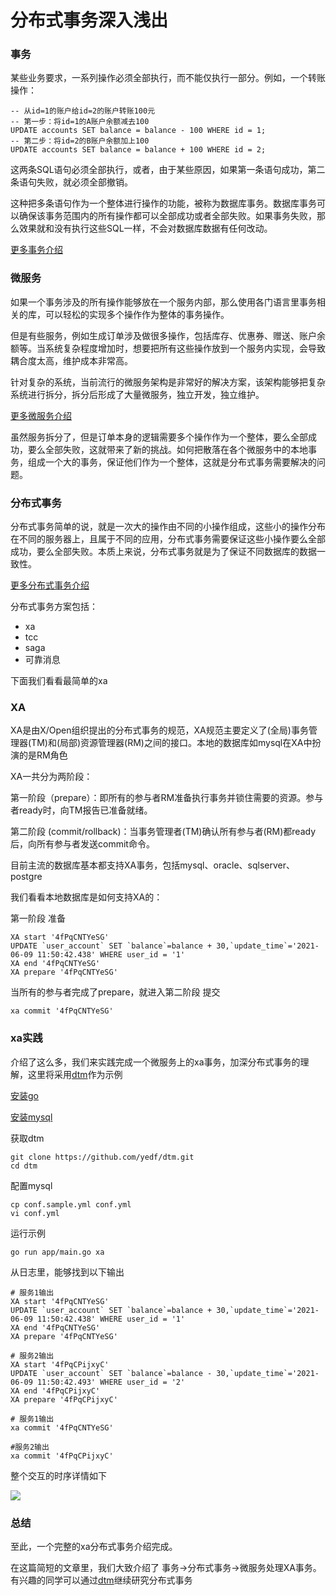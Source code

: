 # 分布式事务深入浅出
### 事务
某些业务要求，一系列操作必须全部执行，而不能仅执行一部分。例如，一个转账操作：  

```
-- 从id=1的账户给id=2的账户转账100元
-- 第一步：将id=1的A账户余额减去100
UPDATE accounts SET balance = balance - 100 WHERE id = 1;
-- 第二步：将id=2的B账户余额加上100
UPDATE accounts SET balance = balance + 100 WHERE id = 2;
```
这两条SQL语句必须全部执行，或者，由于某些原因，如果第一条语句成功，第二条语句失败，就必须全部撤销。

这种把多条语句作为一个整体进行操作的功能，被称为数据库事务。数据库事务可以确保该事务范围内的所有操作都可以全部成功或者全部失败。如果事务失败，那么效果就和没有执行这些SQL一样，不会对数据库数据有任何改动。

[更多事务介绍](https://www.liaoxuefeng.com/wiki/1177760294764384/1179611198786848)


### 微服务

如果一个事务涉及的所有操作能够放在一个服务内部，那么使用各门语言里事务相关的库，可以轻松的实现多个操作作为整体的事务操作。

但是有些服务，例如生成订单涉及做很多操作，包括库存、优惠券、赠送、账户余额等。当系统复杂程度增加时，想要把所有这些操作放到一个服务内实现，会导致耦合度太高，维护成本非常高。

针对复杂的系统，当前流行的微服务架构是非常好的解决方案，该架构能够把复杂系统进行拆分，拆分后形成了大量微服务，独立开发，独立维护。

[更多微服务介绍](https://www.zhihu.com/question/65502802)

虽然服务拆分了，但是订单本身的逻辑需要多个操作作为一个整体，要么全部成功，要么全部失败，这就带来了新的挑战。如何把散落在各个微服务中的本地事务，组成一个大的事务，保证他们作为一个整体，这就是分布式事务需要解决的问题。

### 分布式事务
分布式事务简单的说，就是一次大的操作由不同的小操作组成，这些小的操作分布在不同的服务器上，且属于不同的应用，分布式事务需要保证这些小操作要么全部成功，要么全部失败。本质上来说，分布式事务就是为了保证不同数据库的数据一致性。

[更多分布式事务介绍](https://juejin.cn/post/6844903647197806605)

分布式事务方案包括：
  * xa
  * tcc
  * saga
  * 可靠消息
  
下面我们看看最简单的xa

### XA

XA是由X/Open组织提出的分布式事务的规范，XA规范主要定义了(全局)事务管理器(TM)和(局部)资源管理器(RM)之间的接口。本地的数据库如mysql在XA中扮演的是RM角色

XA一共分为两阶段：

第一阶段（prepare）：即所有的参与者RM准备执行事务并锁住需要的资源。参与者ready时，向TM报告已准备就绪。

第二阶段 (commit/rollback)：当事务管理者(TM)确认所有参与者(RM)都ready后，向所有参与者发送commit命令。

目前主流的数据库基本都支持XA事务，包括mysql、oracle、sqlserver、postgre

我们看看本地数据库是如何支持XA的：

第一阶段 准备
```
XA start '4fPqCNTYeSG'
UPDATE `user_account` SET `balance`=balance + 30,`update_time`='2021-06-09 11:50:42.438' WHERE user_id = '1'
XA end '4fPqCNTYeSG'
XA prepare '4fPqCNTYeSG'
```

当所有的参与者完成了prepare，就进入第二阶段 提交

```
xa commit '4fPqCNTYeSG'
```

### xa实践

介绍了这么多，我们来实践完成一个微服务上的xa事务，加深分布式事务的理解，这里将采用[dtm](https://github.com/yedf/dtm.git)作为示例

[安装go](https://golang.org/doc/install)

[安装mysql](https://www.mysql.com/cn/)

获取dtm
```
git clone https://github.com/yedf/dtm.git
cd dtm
```
配置mysql
```
cp conf.sample.yml conf.yml
vi conf.yml
```

运行示例

```
go run app/main.go xa
```

从日志里，能够找到以下输出
```
# 服务1输出
XA start '4fPqCNTYeSG'
UPDATE `user_account` SET `balance`=balance + 30,`update_time`='2021-06-09 11:50:42.438' WHERE user_id = '1'
XA end '4fPqCNTYeSG'
XA prepare '4fPqCNTYeSG'

# 服务2输出
XA start '4fPqCPijxyC'
UPDATE `user_account` SET `balance`=balance - 30,`update_time`='2021-06-09 11:50:42.493' WHERE user_id = '2'
XA end '4fPqCPijxyC'
XA prepare '4fPqCPijxyC'

# 服务1输出
xa commit '4fPqCNTYeSG'

#服务2输出
xa commit '4fPqCPijxyC'
```

整个交互的时序详情如下

<img src="https://pic2.zhimg.com/v2-4b8483ebc69d3b19adc761c7ebd83f61_b.png" />

### 总结
至此，一个完整的xa分布式事务介绍完成。

在这篇简短的文章里，我们大致介绍了 事务->分布式事务->微服务处理XA事务。有兴趣的同学可以通过[dtm](https://github.com/yedf/dtm)继续研究分布式事务